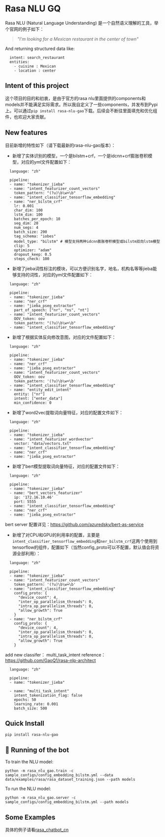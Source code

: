 # Rasa NLU GQ
Rasa NLU (Natural Language Understanding) 是一个自然语义理解的工具，举个官网的例子如下：

> *"I'm looking for a Mexican restaurant in the center of town"*

And returning structured data like:

```
  intent: search_restaurant
  entities: 
    - cuisine : Mexican
    - location : center
```

## Intent of this project
这个项目的目的和初衷，是由于官方的rasa nlu里面提供的components和models并不能满足实际需求。所以我自定义了一些components，并发布到Pypi上。可以通过`pip install rasa-nlu-gao`下载。后续会不断往里面填充和优化组件，也欢迎大家贡献。

## New features
目前新增的特性如下（请下载最新的rasa-nlu-gao版本）：
  - 新增了实体识别的模型，一个是bilstm+crf，一个是idcnn+crf膨胀卷积模型，对应的yml文件配置如下：
  ```
    language: "zh"

    pipeline:
    - name: "tokenizer_jieba"
    - name: "intent_featurizer_count_vectors"
      token_pattern: "(?u)\b\w+\b"
    - name: "intent_classifier_tensorflow_embedding"
    - name: "ner_bilstm_crf"
      lr: 0.001
      char_dim: 100
      lstm_dim: 100
      batches_per_epoch: 10
      seg_dim: 20
      num_segs: 4
      batch_size: 200
      tag_schema: "iobes"
      model_type: "bilstm" # 模型支持两种idcnn膨胀卷积模型或bilstm双向lstm模型
      clip: 5
      optimizer: "adam"
      dropout_keep: 0.5
      steps_check: 100
  ```
  - 新增了jieba词性标注的模块，可以方便识别名字，地名，机构名等等jieba能够支持的词性，对应的yml文件配置如下：
  ```
    language: "zh"

    pipeline:
    - name: "tokenizer_jieba"
    - name: "ner_crf"
    - name: "jieba_pseg_extractor"
      part_of_speech: ["nr", "ns", "nt"]
    - name: "intent_featurizer_count_vectors"
      OOV_token: oov
      token_pattern: "(?u)\b\w+\b"
    - name: "intent_classifier_tensorflow_embedding"
  ```
  - 新增了根据实体反向修改意图，对应的文件配置如下：
  ```
    language: "zh"

    pipeline:
    - name: "tokenizer_jieba"
    - name: "ner_crf"
    - name: "jieba_pseg_extractor"
    - name: "intent_featurizer_count_vectors"
      OOV_token: oov
      token_pattern: '(?u)\b\w+\b'
    - name: "intent_classifier_tensorflow_embedding"
    - name: "entity_edit_intent"
      entity: ["nr"]
      intent: ["enter_data"]
      min_confidence: 0
  ```
  - 新增了word2vec提取词向量特征，对应的配置文件如下：
  ```
    language: "zh"

    pipeline:
    - name: "tokenizer_jieba"
    - name: "intent_featurizer_wordvector"
      vector: "data/vectors.txt"
    - name: "intent_classifier_tensorflow_embedding"
    - name: "ner_crf"
    - name: "jieba_pseg_extractor"
  ```
  - 新增了bert模型提取词向量特征，对应的配置文件如下：
  ```
    language: "zh"

    pipeline:
    - name: "tokenizer_jieba"
    - name: "bert_vectors_featurizer"
      ip: '172.16.10.46'
      port: 5555
    - name: "intent_classifier_tensorflow_embedding"
    - name: "ner_crf"
    - name: "jieba_pseg_extractor"
  ```
  bert server 配置详见：https://github.com/azuredsky/bert-as-service
  - 新增了对CPU和GPU的利用率的配置，主要是`intent_classifier_tensorflow_embedding`和`ner_bilstm_crf`这两个使用到tensorflow的组件，配置如下（当然config_proto可以不配置，默认值会将资源全部利用）：
  ```
    language: "zh"

    pipeline:
    - name: "tokenizer_jieba"
    - name: "intent_featurizer_count_vectors"
      token_pattern: '(?u)\b\w+\b'
    - name: "intent_classifier_tensorflow_embedding"
      config_proto: {
        "device_count": 4,
        "inter_op_parallelism_threads": 0,
        "intra_op_parallelism_threads": 0,
        "allow_growth": True
      }
    - name: "ner_bilstm_crf"
      config_proto: {
        "device_count": 4,
        "inter_op_parallelism_threads": 0,
        "intra_op_parallelism_threads": 0,
        "allow_growth": True
      }
  ```
  add new classifer： multi_task_intent  reference： https://github.com/GaoQ1/rasa-nlp-architect
  ```
    language: "zh"

    pipeline:
    - name: "tokenizer_jieba"

    - name: "multi_task_intent"
      intent_tokenization_flag: false
      epochs: 50
      learning_rate: 0.001
      batch_size: 500
  ```
## Quick Install
```
pip install rasa-nlu-gao
```

## 🤖 Running of the bot
To train the NLU model:
```
python -m rasa_nlu_gao.train -c sample_configs/config_embedding_bilstm.yml --data data/examples/rasa/rasa_dataset_training.json --path models
```

To run the NLU model:
```
python -m rasa_nlu_gao.server -c sample_configs/config_embedding_bilstm.yml --path models
```

## Some Examples
具体的例子请看[rasa_chatbot_cn](https://github.com/GaoQ1/rasa_chatbot_cn)
